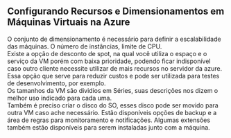 ## Configurando Recursos e Dimensionamentos em Máquinas Virtuais na Azure

O conjunto de dimensionamento é necessário para definir a escalabilidade das máquinas.
O número de instâncias, limite de CPU.<br>
Existe a opção de desconto de spot, na qual você utiliza o espaço e o serviço da VM porém com baixa prioridade, podendo ficar indisponível caso outro cliente necessite utilizar de mais recursos no servidor da azure. Essa opção que serve para reduzir custos e pode ser utilizada para testes de desenvolvimento, por exemplo.<br>
Os tamanhos da VM são dividios em Séries, suas descrições nos dizem o melhor uso indicado para cada uma.<br>
Também é preciso criar o disco do SO, esses disco pode ser movido para outra VM caso ache necessário.
Estão disponíveis opções de backup e a área de regras para monitoramento e notificações.
Algumas extensões também estão disponíveis para serem instaladas junto com a máquina.
